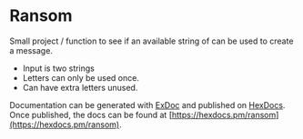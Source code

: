 # Ransom

Small project / function to see if an available string of can be used to create a message.

- Input is two strings
- Letters can only be used once.
- Can have extra letters unused.

Documentation can be generated with [ExDoc](https://github.com/elixir-lang/ex_doc)
and published on [HexDocs](https://hexdocs.pm). Once published, the docs can
be found at [https://hexdocs.pm/ransom](https://hexdocs.pm/ransom).
